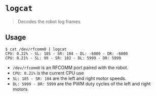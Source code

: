 # `logcat`

> Decodes the robot log frames

## Usage

``` console
$ cat /dev/rfcomm0 | logcat
CPU: 0.22% - SL: 105 - SR: 104 - DL: -6000 - DR: -6000
CPU: 0.21% - SL: 99 - SR: 102 - DL: 5999 - DR: 5999
```

- `/dev/rfcomm0` is an RFCOMM port paired with the robot.
- `CPU: 0.21%` is the current CPU use
- `SL: 105 - SR: 104` are the left and right motor speeds.
- `DL: 5999 - DR: 5999` are the PWM duty cycles of the left and right motors.
